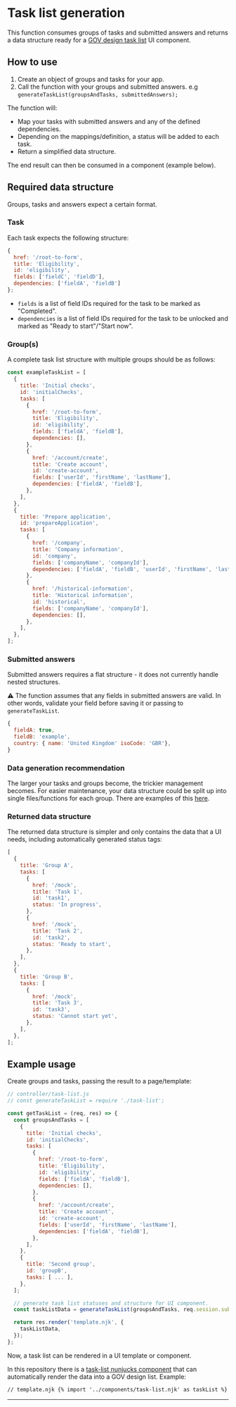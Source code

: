 # Task list generation

This function consumes groups of tasks and submitted answers and returns a data structure ready for a [GOV design task list](https://design-system.service.gov.uk/patterns/task-list-pages/) UI component.

## How to use

1. Create an object of groups and tasks for your app.
2. Call the function with your groups and submitted answers. e.g `generateTaskList(groupsAndTasks, submittedAnswers);`

The function will:

- Map your tasks with submitted answers and any of the defined dependencies.
- Depending on the mappings/definition, a status will be added to each task.
- Return a simplified data structure.

The end result can then be consumed in a component (example below).

## Required data structure

Groups, tasks and answers expect a certain format.

### Task

Each task expects the following structure:

```js
{
  href: '/root-to-form',
  title: 'Eligibility',
  id: 'eligibility',
  fields: ['fieldC', 'fieldD'],
  dependencies: ['fieldA', 'fieldB']
};
```

- `fields` is a list of field IDs required for the task to be marked as "Completed".
- `dependencies` is a list of field IDs required for the task to be unlocked and marked as "Ready to start"/"Start now".

### Group(s)

A complete task list structure with multiple groups should be as follows:

```js
const exampleTaskList = [
  {
    title: 'Initial checks',
    id: 'initialChecks',
    tasks: [
      {
        href: '/root-to-form',
        title: 'Eligibility',
        id: 'eligibility',
        fields: ['fieldA', 'fieldB'],
        dependencies: [],
      },
      {
        href: '/account/create',
        title: 'Create account',
        id: 'create-account',
        fields: ['userId', 'firstName', 'lastName'],
        dependencies: ['fieldA', 'fieldB'],
      },
    ],
  },
  {
    title: 'Prepare application',
    id: 'prepareApplication',
    tasks: [
      {
        href: '/company',
        title: 'Company information',
        id: 'company',
        fields: ['companyName', 'companyId'],
        dependencies: ['fieldA', 'fieldB', 'userId', 'firstName', 'lastName'],
      },
      {
        href: '/historical-information',
        title: 'Historical information',
        id: 'historical',
        fields: ['companyName', 'companyId'],
        dependencies: [],
      },
    ],
  },
];
```

### Submitted answers

Submitted answers requires a flat structure - it does not currently handle nested structures.

:warning: The function assumes that any fields in submitted answers are valid. In other words, validate your field before saving it or passing to `generateTaskList`.

```js
{
  fieldA: true,
  fieldB: 'example',
  country: { name: 'United Kingdom' isoCode: 'GBR'},
}
```

### Data generation recommendation

The larger your tasks and groups become, the trickier management becomes. For easier maintenance, your data structure could be split up into single files/functions for each group. There are examples of this [here](/src/ui/server/helpers/task-list/generate-groups-and-tasks/index.ts).

### Returned data structure

The returned data structure is simpler and only contains the data that a UI needs, including automatically generated status tags:

```js
[
  {
    title: 'Group A',
    tasks: [
      {
        href: '/mock',
        title: 'Task 1',
        id: 'task1',
        status: 'In progress',
      },
      {
        href: '/mock',
        title: 'Task 2',
        id: 'task2',
        status: 'Ready to start',
      },
    ],
  },
  {
    title: 'Group B',
    tasks: [
      {
        href: '/mock',
        title: 'Task 3',
        id: 'task3',
        status: 'Cannot start yet',
      },
    ],
  },
];
```

## Example usage

Create groups and tasks, passing the result to a page/template:

```js
// controller/task-list.js
// const generateTaskList = require './task-list';

const getTaskList = (req, res) => {
  const groupsAndTasks = [
    {
      title: 'Initial checks',
      id: 'initialChecks',
      tasks: [
        {
          href: '/root-to-form',
          title: 'Eligibility',
          id: 'eligibility',
          fields: ['fieldA', 'fieldB'],
          dependencies: [],
        },
        {
          href: '/account/create',
          title: 'Create account',
          id: 'create-account',
          fields: ['userId', 'firstName', 'lastName'],
          dependencies: ['fieldA', 'fieldB'],
        },
      ],
    },
    {
      title: 'Second group',
      id: 'groupB',
      tasks: [ ... ],
    },
  ];

  // generate task list statuses and structure for UI component.
  const taskListData = generateTaskList(groupsAndTasks, req.session.submittedAnswers);

  return res.render('template.njk', {
    taskListData,
  });
};
```

Now, a task list can be rendered in a UI template or component.

In this repository there is a [task-list nunjucks component](/src/ui/templates/components/task-list.njk) that can automatically render the data into a GOV design list. Example:

```html
// template.njk {% import '../components/task-list.njk' as taskList %} {{ taskList.render({ groups: taskListData }) }}
```

---
